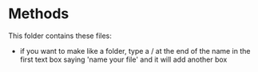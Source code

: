 

# Methods 

This folder contains these files:





* if you want to make like a folder, type a / at the end of the name in the first text box saying 'name your file' and it will
add another box 
